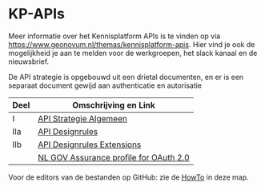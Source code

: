 # KP-APIs

Meer informatie over het Kennisplatform APIs is te vinden op via <https://www.geonovum.nl/themas/kennisplatform-apis>.
Hier vind je ook de mogelijkheid je aan te melden voor de werkgroepen, het slack kanaal en de nieuwsbrief.

De API strategie is opgebouwd uit een drietal documenten, en er is een separaat document gewijd aan
authenticatie en autorisatie  

| Deel | Omschrijving en Link                                                                  
|------|--------------------------------------------------------------------------------------------------------------|
| I    | [API Strategie Algemeen](https://geonovum.github.io/KP-APIs/API-strategie-algemeen/)                         |
| IIa  | [API Designrules](https://logius-standaarden.github.io/API-Design-Rules/)                                    |
| IIb  | [API Designrules Extensions](https://geonovum.github.io/KP-APIs/API-strategie-extensies/)                    |
|      | [NL GOV Assurance profile for OAuth 2.0](https://publicatie.centrumvoorstandaarden.nl/api/oauth/static.html) |

Voor de editors van de bestanden op GitHub: zie de [HowTo](./HowTo.md) in deze map.

